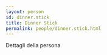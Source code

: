 ```yaml
---
layout: person
id: dinner.stick
title: Dinner Stick
permalink: people/dinner.stick.html
---
```


Dettagli della persona